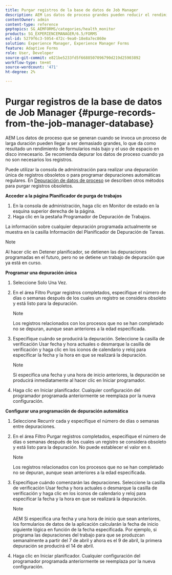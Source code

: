 ```yaml
---
title: Purgar registros de la base de datos de Job Manager
description: AEM Los datos de proceso grandes pueden reducir el rendimiento de los formularios en la. Se recomienda depurar los datos de proceso cuando ya no son necesarios los registros.
contentOwner: admin
content-type: reference
geptopics: SG_AEMFORMS/categories/health_monitor
products: SG_EXPERIENCEMANAGER/6.5/FORMS
exl-id: 5279f6c3-5954-472c-9ea0-18e8a7ec860e
solution: Experience Manager, Experience Manager Forms
feature: Adaptive Forms
role: User, Developer
source-git-commit: e821be5233fd5f6688507096790d219d25903892
workflow-type: tm+mt
source-wordcount: '471'
ht-degree: 2%

---
```


# Purgar registros de la base de datos de Job Manager {#purge-records-from-the-job-manager-database}

AEM Los datos de proceso que se generan cuando se invoca un proceso de larga duración pueden llegar a ser demasiado grandes, lo que da como resultado un rendimiento de formularios más bajo y el uso de espacio en disco innecesario. Se recomienda depurar los datos de proceso cuando ya no son necesarios los registros.

Puede utilizar la consola de administración para realizar una depuración única de registros obsoletos o para programar depuraciones automáticas regulares. En [Depuración de datos de proceso](/help/forms/using/admin-help/purging-process-data.md#purging-process-data) se describen otros métodos para purgar registros obsoletos.

**Acceder a la página Planificador de purga de trabajos**

1. En la consola de administración, haga clic en Monitor de estado en la esquina superior derecha de la página.
1. Haga clic en la pestaña Programador de Depuración de Trabajos.

La información sobre cualquier depuración programada actualmente se muestra en la casilla Información del Planificador de Depuración de Tareas.

>[!NOTE]
>
>Al hacer clic en Detener planificador, se detienen las depuraciones programadas en el futuro, pero no se detiene un trabajo de depuración que ya está en curso.

**Programar una depuración única**

1. Seleccione Solo Una Vez.
1. En el área Filtro Purgar registros completados, especifique el número de días o semanas después de los cuales un registro se considera obsoleto y está listo para la depuración.

   >[!NOTE]
   >
   >Los registros relacionados con los procesos que no se han completado no se depuran, aunque sean anteriores a la edad especificada.

1. Especifique cuándo se producirá la depuración. Seleccione la casilla de verificación Usar fecha y hora actuales o desmarque la casilla de verificación y haga clic en los iconos de calendario y reloj para especificar la fecha y la hora en que se realizará la depuración.

   >[!NOTE]
   >
   >Si especifica una fecha y una hora de inicio anteriores, la depuración se producirá inmediatamente al hacer clic en Iniciar programador.

1. Haga clic en Iniciar planificador. Cualquier configuración del programador programada anteriormente se reemplaza por la nueva configuración.

**Configurar una programación de depuración automática**

1. Seleccione Recurrir cada y especifique el número de días o semanas entre depuraciones.
1. En el área Filtro Purgar registros completados, especifique el número de días o semanas después de los cuales un registro se considera obsoleto y está listo para la depuración. No puede establecer el valor en `0`.

   >[!NOTE]
   >
   >Los registros relacionados con los procesos que no se han completado no se depuran, aunque sean anteriores a la edad especificada.

1. Especifique cuándo comenzarán las depuraciones. Seleccione la casilla de verificación Usar fecha y hora actuales o desmarque la casilla de verificación y haga clic en los iconos de calendario y reloj para especificar la fecha y la hora en que se realizará la depuración.

   >[!NOTE]
   >
   >AEM Si especifica una fecha y una hora de inicio que sean anteriores, los formularios de datos de la aplicación calcularán la fecha de inicio siguiente lógica en función de la fecha especificada. Por ejemplo, si programa las depuraciones del trabajo para que se produzcan semanalmente a partir del 7 de abril y ahora es el 9 de abril, la primera depuración se producirá el 14 de abril.

1. Haga clic en Iniciar planificador. Cualquier configuración del programador programada anteriormente se reemplaza por la nueva configuración.
